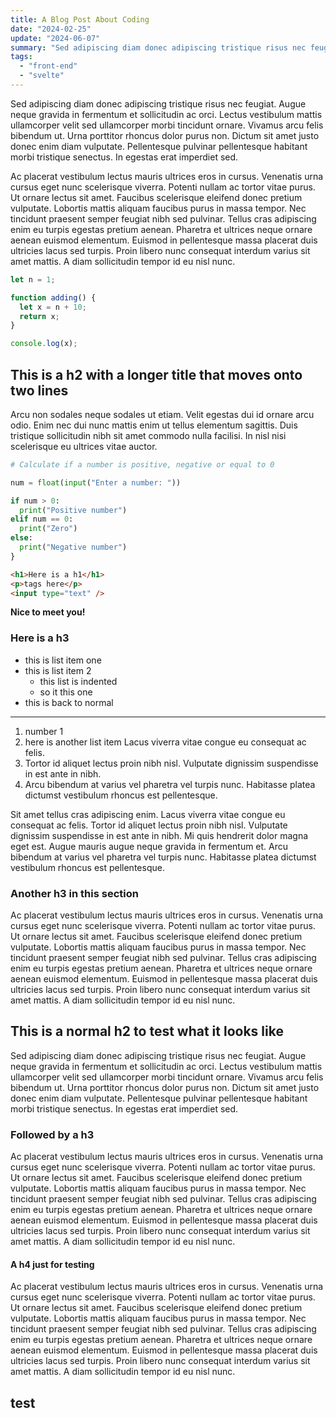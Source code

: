 ```yaml
---
title: A Blog Post About Coding
date: "2024-02-25"
update: "2024-06-07"
summary: "Sed adipiscing diam donec adipiscing tristique risus nec feugiat. Augue neque gravida in fermentum et."
tags:
  - "front-end"
  - "svelte"
---
```


Sed adipiscing diam donec adipiscing tristique risus nec feugiat. Augue neque gravida in fermentum et sollicitudin ac orci. Lectus vestibulum mattis ullamcorper velit sed ullamcorper morbi tincidunt ornare. Vivamus arcu felis bibendum ut. Urna porttitor rhoncus dolor purus non. Dictum sit amet justo donec enim diam vulputate. Pellentesque pulvinar pellentesque habitant morbi tristique senectus. In egestas erat imperdiet sed.

Ac placerat vestibulum lectus mauris ultrices eros in cursus. Venenatis urna cursus eget nunc scelerisque viverra. Potenti nullam ac tortor vitae purus. Ut ornare lectus sit amet. Faucibus scelerisque eleifend donec pretium vulputate. Lobortis mattis aliquam faucibus purus in massa tempor. Nec tincidunt praesent semper feugiat nibh sed pulvinar. Tellus cras adipiscing enim eu turpis egestas pretium aenean. Pharetra et ultrices neque ornare aenean euismod elementum. Euismod in pellentesque massa placerat duis ultricies lacus sed turpis. Proin libero nunc consequat interdum varius sit amet mattis. A diam sollicitudin tempor id eu nisl nunc.

```js
let n = 1;

function adding() {
  let x = n + 10;
  return x;
}

console.log(x);
```

## This is a h2 with a longer title that moves onto two lines

Arcu non sodales neque sodales ut etiam. Velit egestas dui id ornare arcu odio. Enim nec dui nunc mattis enim ut tellus elementum sagittis. Duis tristique sollicitudin nibh sit amet commodo nulla facilisi. In nisl nisi scelerisque eu ultrices vitae auctor.

```python
# Calculate if a number is positive, negative or equal to 0

num = float(input("Enter a number: "))

if num > 0:
  print("Positive number")
elif num == 0:
  print("Zero")
else:
  print("Negative number")
}
```

```html
<h1>Here is a h1</h1>
<p>tags here</p>
<input type="text" />
```

**Nice to meet you!**

### Here is a h3

- this is list item one
- this is list item 2
  - this list is indented
  - so it this one
- this is back to normal

---

1. number 1
2. here is another list item Lacus viverra vitae congue eu consequat ac felis.
3. Tortor id aliquet lectus proin nibh nisl. Vulputate dignissim suspendisse in est ante in nibh.
4. Arcu bibendum at varius vel pharetra vel turpis nunc. Habitasse platea dictumst vestibulum rhoncus est pellentesque.

Sit amet tellus cras adipiscing enim. Lacus viverra vitae congue eu consequat ac felis. Tortor id aliquet lectus proin nibh nisl. Vulputate dignissim suspendisse in est ante in nibh. Mi quis hendrerit dolor magna eget est. Augue mauris augue neque gravida in fermentum et. Arcu bibendum at varius vel pharetra vel turpis nunc. Habitasse platea dictumst vestibulum rhoncus est pellentesque.

### Another h3 in this section

Ac placerat vestibulum lectus mauris ultrices eros in cursus. Venenatis urna cursus eget nunc scelerisque viverra. Potenti nullam ac tortor vitae purus. Ut ornare lectus sit amet. Faucibus scelerisque eleifend donec pretium vulputate. Lobortis mattis aliquam faucibus purus in massa tempor. Nec tincidunt praesent semper feugiat nibh sed pulvinar. Tellus cras adipiscing enim eu turpis egestas pretium aenean. Pharetra et ultrices neque ornare aenean euismod elementum. Euismod in pellentesque massa placerat duis ultricies lacus sed turpis. Proin libero nunc consequat interdum varius sit amet mattis. A diam sollicitudin tempor id eu nisl nunc.

## This is a normal h2 to test what it looks like

Sed adipiscing diam donec adipiscing tristique risus nec feugiat. Augue neque gravida in fermentum et sollicitudin ac orci. Lectus vestibulum mattis ullamcorper velit sed ullamcorper morbi tincidunt ornare. Vivamus arcu felis bibendum ut. Urna porttitor rhoncus dolor purus non. Dictum sit amet justo donec enim diam vulputate. Pellentesque pulvinar pellentesque habitant morbi tristique senectus. In egestas erat imperdiet sed.

### Followed by a h3

Ac placerat vestibulum lectus mauris ultrices eros in cursus. Venenatis urna cursus eget nunc scelerisque viverra. Potenti nullam ac tortor vitae purus. Ut ornare lectus sit amet. Faucibus scelerisque eleifend donec pretium vulputate. Lobortis mattis aliquam faucibus purus in massa tempor. Nec tincidunt praesent semper feugiat nibh sed pulvinar. Tellus cras adipiscing enim eu turpis egestas pretium aenean. Pharetra et ultrices neque ornare aenean euismod elementum. Euismod in pellentesque massa placerat duis ultricies lacus sed turpis. Proin libero nunc consequat interdum varius sit amet mattis. A diam sollicitudin tempor id eu nisl nunc.

#### A h4 just for testing

Ac placerat vestibulum lectus mauris ultrices eros in cursus. Venenatis urna cursus eget nunc scelerisque viverra. Potenti nullam ac tortor vitae purus. Ut ornare lectus sit amet. Faucibus scelerisque eleifend donec pretium vulputate. Lobortis mattis aliquam faucibus purus in massa tempor. Nec tincidunt praesent semper feugiat nibh sed pulvinar. Tellus cras adipiscing enim eu turpis egestas pretium aenean. Pharetra et ultrices neque ornare aenean euismod elementum. Euismod in pellentesque massa placerat duis ultricies lacus sed turpis. Proin libero nunc consequat interdum varius sit amet mattis. A diam sollicitudin tempor id eu nisl nunc.

## test
